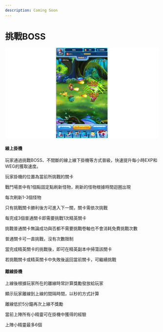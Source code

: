```yaml
---
description: Coming Soon
---
```


# 挑戰BOSS

![](<../.gitbook/assets/Challenge BOSS.jpg>)

#### **線上掛機**

玩家通過挑戰BOSS、不間斷的線上線下掛機等方式晉級，快速提升每小時EXP和WEG的獲取速度。

玩家掛機的位置為當前所挑戰的關卡

戰鬥場景中有1個點固定點刷新怪物，刷新的怪物根據時間迴圈出現

每次刷新1-3個怪物

只有挑戰關卡勝利後方可進入下一關，關卡需依次挑戰

每完成3個普通關卡即需要挑戰1次精英關卡

挑戰普通關卡無論成功與否都不需要挑戰卷軸也不會消耗免費挑戰次數

普通關卡可一直挑戰，沒有次數限制

當完成精英關卡的挑戰後，即可在精英副本中掃蕩該關卡

若挑戰關卡或精英關卡中失敗後返回當前關卡，可繼續挑戰

#### **離線掛機**

上線後根據玩家所在的離線時常計算獎勵發放給玩家

顯示玩家離線到上線的間隔時間，以秒的方式計算

離線低於5分鐘再次上線不獎勵

當前上陣所有小精靈可在掛機中獲得的經驗

上陣小精靈最多6個
